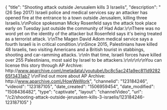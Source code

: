 {
    "title": "Shooting attack outside Jerusalem kills 3 Israelis",
    "description": "(26 Sep 2017) Israeli police and medical services say an attacker has opened fire at the entrance to a town outside Jerusalem, killing three Israelis.\r\nPolice spokesman Micky Rosenfeld says the attack took place early on Tuesday just outside the community of Had Adar.\r\nThere was no word yet on the identity of the attacker but Rosenfeld says it's being treated as a terrorist attack. \r\nThe Magen David Adom medical service says a fourth Israeli is in critical condition.\r\nSince 2015, Palestinians have killed 48 Israelis, two visiting Americans and a British tourist in stabbings, shooting and car-ramming attacks. \r\nIn that time, Israeli forces have killed over 255 Palestinians, most said by Israel to be attackers.\r\n\r\n\r\nYou can license this story through AP Archive: http:\/\/www.aparchive.com\/metadata\/youtube\/bc8c5ac241a9ec811d928265f3431ab7 \r\nFind out more about AP Archive: http:\/\/www.aparchive.com\/HowWeWork",
    "channelid": "123184246",
    "videoid": "123187105",
    "date_created": "1506959454",
    "date_modified": "1508436482",
    "type": "captivate",
    "layout": "channelVideo",
    "url": "\/c2\/shooting-attack-outside-jerusalem-kills-3-israelis\/123184246-123187105"
}